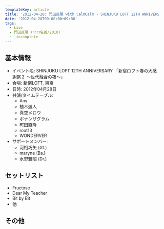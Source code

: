 ```yaml
---
templateKey: article
title: '2012-04-28: 門田匡陽 with CalmCalm - SHINJUKU LOFT 12TH ANNIVERSARY 「新宿ロフト春の大感謝祭２ ～世代融合の夜～」 at 新宿LOFT'
date: '2012-04-28T00:00:00+09:00'
tags:
  - Live
  - 門田匡陽 (ソロ名義/2010)
  - _incomplete
---
```

## 基本情報

* イベント名: SHINJUKU LOFT 12TH ANNIVERSARY 「新宿ロフト春の大感謝祭２ ～世代融合の夜～」
* 会場: 新宿LOFT, 東京
* 日時: 2012年04月28日
* 共演/タイムテーブル:
  * Any
  * 植木遊人
  * 真空メロウ
  * ボナンザグラム
  * 町田直隆
  * root13
  * WONDERVER
* サポートメンバー:
  * 河相巧矢 (Gt.)
  * maryne (Ba.)
  * 水野雅昭 (Dr.)

## セットリスト

* Fructose
* Dear My Teacher
* Bit by Bit
* 他

## その他

